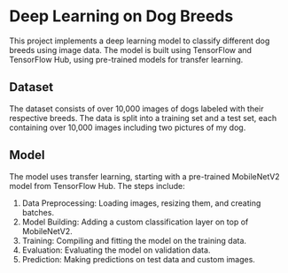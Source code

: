 # Deep Learning on Dog Breeds

This project implements a deep learning model to classify different dog breeds using image data. The model is built using TensorFlow and TensorFlow Hub, using pre-trained models for transfer learning.

## Dataset
The dataset consists of over 10,000 images of dogs labeled with their respective breeds. The data is split into a training set and a test set, each containing over 10,000 images including two pictures of my dog.

## Model
The model uses transfer learning, starting with a pre-trained MobileNetV2 model from TensorFlow Hub. The steps include:

1) Data Preprocessing: Loading images, resizing them, and creating batches.
2) Model Building: Adding a custom classification layer on top of MobileNetV2.
3) Training: Compiling and fitting the model on the training data.
4) Evaluation: Evaluating the model on validation data.
5) Prediction: Making predictions on test data and custom images.
